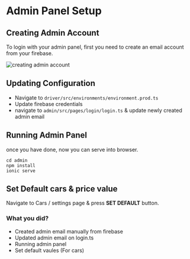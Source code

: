 # Admin Panel Setup

## Creating Admin Account

To login with your admin panel, first you need to create an email account from your firebase.

![creating admin account]( https://github.com/codesundar/ionic-uber-clone/blob/master/img/create-admin-email.png "update database create admin account")


## Updating Configuration

- Navigate to `driver/src/environments/environment.prod.ts`
- Update firebase credentials
- navigate to `admin/src/pages/login/login.ts` & update newly created admin email


## Running Admin Panel

once you have done, now you can serve into browser.

    cd admin
    npm install
    ionic serve

## Set Default cars & price value

Navigate to Cars / settings page & press **SET DEFAULT** button.


### What you did?

- Created admin email manually from firebase
- Updated admin email on login.ts
- Running admin panel
- Set default vaules (For cars)
